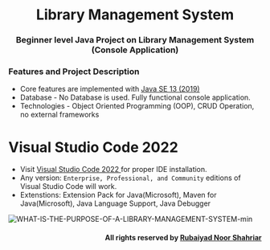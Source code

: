<h1 align="center">Library Management System</h1>
<h3 align="center">Beginner level Java Project on Library Management System (Console Application)<h3>

### Features and Project Description
- Core features are implemented with <a href="https://www.ibm.com/docs/en/b2b-integrator/5.2?topic=installation-setting-java-variables-in-windows">Java SE 13 (2019)</a>
- Database - No Database is used. Fully functional console application.
- Technologies - Object Oriented Programming (OOP), CRUD Operation, no external frameworks

# Visual Studio Code 2022
- Visit <a href ="https://code.visualstudio.com/download"> Visual Studio Code 2022 </a> for proper IDE installation.
- Any version: ```Enterprise, Professional, and Community``` editions of Visual Studio Code will work.
- Extenstions: Extension Pack for Java(Microsoft), Maven for Java(Microsoft), Java Language Support, Java Debugger


![WHAT-IS-THE-PURPOSE-OF-A-LIBRARY-MANAGEMENT-SYSTEM-min](https://user-images.githubusercontent.com/77986516/206742224-45f30776-68b1-4ea1-b890-0a07761408bb.png)

<h4 align ="right">

All rights reserved by **[Rubaiyad Noor Shahriar](https://flowcv.me/rubaiyad-noor-shahriar-hridoy)**
</h4>
</div>
